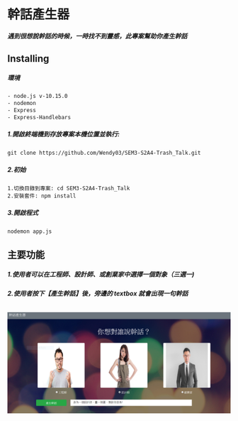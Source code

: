 # 幹話產生器

##### 遇到很想說幹話的時候，一時找不到靈感，此專案幫助你產生幹話

## Installing

##### 環境

```
- node.js v-10.15.0
- nodemon
- Express
- Express-Handlebars

```

##### 1.開啟終端機到存放專案本機位置並執行:

`git clone https://github.com/Wendy03/SEM3-S2A4-Trash_Talk.git`

##### 2.初始

```
1.切換目錄到專案: cd SEM3-S2A4-Trash_Talk
2.安裝套件: npm install
```

##### 3.開啟程式

`nodemon app.js`

## 主要功能

##### 1.使用者可以在工程師、設計師、或創業家中選擇一個對象（三選一)

##### 2.使用者按下【產生幹話】後，旁邊的 textbox 就會出現一句幹話

######

![image](https://github.com/Wendy03/SEM3-S2A4-Trash_Talk/blob/master/public/img/S2A4.PNG)
